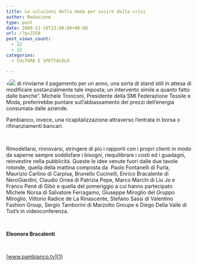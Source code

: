 ```yaml
---
title: Le soluzioni della moda per uscire dalla crisi
author: Redazione
type: post
date: 2009-11-18T23:00:00+00:00
url: /?p=2258
post_views_count:
  - 12
  - 12
categories:
  - CULTURA E SPETTACOLO

---
```

<<img decoding="async" src="https://progressonline.it/wp-content/plugins/wp-ultimate-csv-importer/images/noimage.png" /> di rinviarne il pagamento per un anno, una sorta di stand still in attesa di modificare sostanzialmente tale imposta; un intervento simile a quanto fatto dalle banche&rdquo;. Michele Tronconi, Presidente della SMI Federazione Tessile e Moda, preferirebbe puntare sull&#8217;abbassamento dei prezzi dell&#8217;energia consumata dalle aziende. 

Pambianco, invece, una ricapitalizzazione attraverso l&#8217;entrata in borsa o rifinanziamenti bancari.



&nbsp;



Rimodellarsi, rinnovarsi, stringere di pi&ugrave; i rapporti con i propri clienti in modo da saperne sempre soddisfare i bisogni, riequilibrare i costi ed i guadagni, reinvestire nella pubblicit&agrave;. Queste le idee venute fuori dalle due tavole rotonde, quella della mattina composta da&nbsp; Paolo Fontanelli di Furla, Maurizio Carlino di Carpisa, Brunello Cucinelli, Enrico Bracalente di NeroGiardini, Claudio Orrea di Patrizia Pepe, Marco Marchi di Liu Jo e Franco Pen&eacute; di Gib&ograve; e quella del pomeriggio a cui hanno partecipato Michele Norsa di Salvatore Ferragamo, Giuseppe Miroglio del Gruppo Miroglio, Vittorio Radice de La Rinascente, Stefano Sassi di Valentino Fashion Group, Sergio Tamborini di Marzotto Groupe e Diego Della Valle di Tod&rsquo;s in videoconferenza.



&nbsp;



**Eleonora Bracalenti**



&nbsp;



[www.pambianco.tv][1]

 [1]: https://www.pambianco.tv